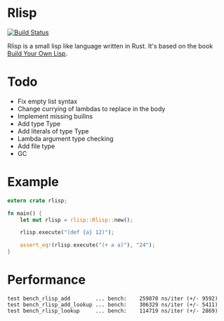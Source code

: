 Rlisp
=====

[![Build Status](https://travis-ci.org/JoNil/rlisp.png?branch=master)](https://travis-ci.org/JoNil/rlisp)

Rlisp is a small lisp like language written in Rust. It's based on the book [Build Your Own Lisp](http://www.buildyourownlisp.com/).

Todo
====

- Fix empty list syntax
- Change currying of lambdas to replace in the body
- Implement missing builins
- Add type Type
- Add literals of type Type
- Lambda argument type checking
- Add file type
- GC

Example
=======

```rust
extern crate rlisp;

fn main() {
    let mut rlisp = rlisp::Rlisp::new();

    rlisp.execute("(def {a} 12)");

    assert_eq!(rlisp.execute("(+ a a)"), "24");
}
```

Performance
===========

```
test bench_rlisp_add        ... bench:    259870 ns/iter (+/- 9592)
test bench_rlisp_add_lookup ... bench:    306329 ns/iter (+/- 5411)
test bench_rlisp_lookup     ... bench:    114719 ns/iter (+/- 2869)
```
